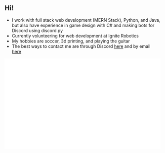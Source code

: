  ## Hi!
 

 - I work with full stack web development (MERN Stack), Python, and Java, but also have experience in game design with C# and making bots for Discord using discord.py
 - Currently volunteering for web development at Ignite Robotics
 - My hobbies are soccer, 3d printing, and playing the guitar
 - The best ways to contact me are through Discord [here](https://discord.com/users/697913907528073296) and by email [here](mailto:somebody.4545@outlook.com)

[![My GitHub Stats (longer)](https://github.com/somebody4545/e/blob/master/generated/overview.svg)]()
<!---
somebody4545/somebody4545 is a ✨ special ✨ repository because its `README.md` (this file) appears on your GitHub profile.
You can click the Preview link to take a look at your changes.
--->

